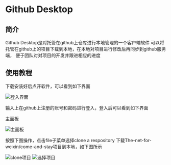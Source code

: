 # Github Desktop
## 简介
Github Desktop是对托管在github上仓库进行本地管理的一个客户端软件
可以将托管在github上的项目下载到本地，在本地对项目进行修改后再同步到github服务端，
便于团队对对项目的开发并跟进相应的进度
## 使用教程
下载安装好后点开软件，可以看到如下界面

![登入界面](https://github.com/The-net-for-weixin/come-and-stay/blob/master/Picture/%E7%99%BB%E5%85%A5.png)

输入上在github上注册的账号和密码进行登入，登入后可以看到如下界面

主面板

![主面板](https://github.com/The-net-for-weixin/come-and-stay/blob/master/Picture/github%E5%AE%A2%E6%88%B7%E7%AB%AF%E5%85%A8%E5%B1%8F.png)

按照下图操作，点击file子菜单选择clone a respository 下载The-net-for-weixin/come-and-stay项目到本地，如下图所示

![clone项目](https://github.com/The-net-for-weixin/come-and-stay/blob/master/Picture/clone.png)
![选择项目]()